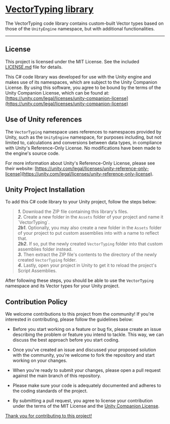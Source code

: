 # <ins>VectorTyping library</ins>
The VectorTyping code library contains custom-built Vector types based on those of the `UnityEngine` namespace, but with additional functionalities.

<hr>


## License

This project is licensed under the MIT License. See the included [LICENSE.md](LICENSE.md) file for details.

This C# code library was developed for use with the Unity engine and makes use of its namespaces, which are subject to the Unity Companion License. By using this software, you agree to be bound by the terms of the Unity Companion License, which can be found at: [https://unity.com/legal/licenses/unity-companion-license](https://unity.com/legal/licenses/unity-companion-license)


## Use of Unity references

The `VectorTyping` namespace uses references to namespaces provided by Unity, such as the `UnityEngine` namespace, for purposes including, but not limited to, calculations and conversions between data types, in compliance with Unity's Reference-Only License. No modifications have been made to the engine's source code.

For more information about Unity's Reference-Only License, please see their website: [https://unity.com/legal/licenses/unity-reference-only-license](https://unity.com/legal/licenses/unity-reference-only-license).


## Unity Project Installation

To add this C# code library to your Unity project, follow the steps below:

<blockquote>
  <b><i>1</i>.</b> Download the ZIP file containing this library's files.<br/>
  <b><i>2</i>.</b> Create a new folder in the <code>Assets</code> folder of your project and name it `VectorTyping`.<br/>
  <b><i>2b1</i>.</b> Optionally, you may also create a new folder in the <code>Assets</code> folder of your project to put custom assemblies into with a name to reflect that.<br/>
  <b><i>2b2</i>.</b> If so, put the newly created <code>VectorTyping</code> folder into that custom assemblies folder instead.<br/>
  <b><i>3</i>.</b> Then extract the ZIP file's contents to the directory of the newly created <code>VectorTyping</code> folder.<br/>
  <b><i>4</i>.</b> Lastly, open your project in Unity to get it to reload the project's Script Assemblies.<br/>
</blockquote>

After following these steps, you should be able to use the `VectorTyping` namespace and its Vector types for your Unity project.


## Contribution Policy

We welcome contributions to this project from the community! If you're interested in contributing, please follow the guidelines below:

- Before you start working on a feature or bug fix, please create an issue describing the problem or feature you intend to tackle. This way, we can discuss the best approach before you start coding.

- Once you've created an issue and discussed your proposed solution with the community, you're welcome to fork the repository and start working on your changes.

- When you're ready to submit your changes, please open a pull request against the main branch of this repository.

- Please make sure your code is adequately documented and adheres to the coding standards of the project.

- By submitting a pull request, you agree to license your contribution under the terms of the MIT License and the [Unity Companion License](https://unity.com/legal/licenses/unity-companion-license).

<ins>Thank you for contributing to this project!</ins>

